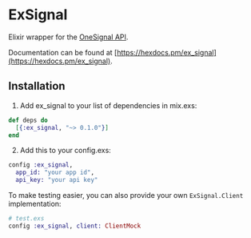 # ExSignal

Elixir wrapper for the [OneSignal API](https://documentation.onesignal.com/reference).

Documentation can be found at [https://hexdocs.pm/ex_signal](https://hexdocs.pm/ex_signal).

## Installation

1. Add ex_signal to your list of dependencies in mix.exs:

```elixir
def deps do
  [{:ex_signal, "~> 0.1.0"}]
end
```

2. Add this to your config.exs:

```elixir
config :ex_signal,
  app_id: "your app id",
  api_key: "your api key"
```

To make testing easier, you can also provide your own `ExSignal.Client` implementation:

```elixir
# test.exs
config :ex_signal, client: ClientMock
```
